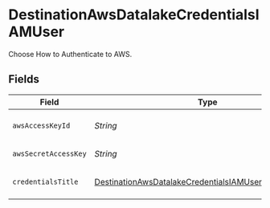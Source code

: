 # DestinationAwsDatalakeCredentialsIAMUser

Choose How to Authenticate to AWS.


## Fields

| Field                                                                                                                                       | Type                                                                                                                                        | Required                                                                                                                                    | Description                                                                                                                                 |
| ------------------------------------------------------------------------------------------------------------------------------------------- | ------------------------------------------------------------------------------------------------------------------------------------------- | ------------------------------------------------------------------------------------------------------------------------------------------- | ------------------------------------------------------------------------------------------------------------------------------------------- |
| `awsAccessKeyId`                                                                                                                            | *String*                                                                                                                                    | :heavy_check_mark:                                                                                                                          | AWS User Access Key Id                                                                                                                      |
| `awsSecretAccessKey`                                                                                                                        | *String*                                                                                                                                    | :heavy_check_mark:                                                                                                                          | Secret Access Key                                                                                                                           |
| `credentialsTitle`                                                                                                                          | [DestinationAwsDatalakeCredentialsIAMUserCredentialsTitle](../../models/shared/DestinationAwsDatalakeCredentialsIAMUserCredentialsTitle.md) | :heavy_check_mark:                                                                                                                          | Name of the credentials                                                                                                                     |